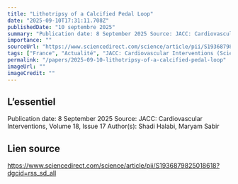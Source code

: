 ```yaml
---
title: "Lithotripsy of a Calcified Pedal Loop"
date: "2025-09-10T17:31:11.708Z"
publishedDate: "10 septembre 2025"
summary: "Publication date: 8 September 2025 Source: JACC: Cardiovascular Interventions, Volume 18, Issue 17 Author(s): Shadi Halabi, Maryam Sabir"
importance: ""
sourceUrl: "https://www.sciencedirect.com/science/article/pii/S1936879825018618?dgcid=rss_sd_all"
tags: ["France", "Actualité", "JACC: Cardiovascular Interventions (ScienceDirect)"]
permalink: "/papers/2025-09-10-lithotripsy-of-a-calcified-pedal-loop"
imageUrl: ""
imageCredit: ""
---
```


## L’essentiel

Publication date: 8 September 2025 Source: JACC: Cardiovascular Interventions, Volume 18, Issue 17 Author(s): Shadi Halabi, Maryam Sabir

## Lien source

https://www.sciencedirect.com/science/article/pii/S1936879825018618?dgcid=rss_sd_all
